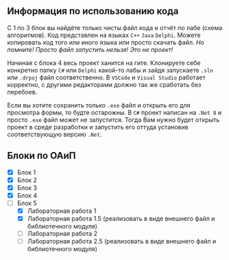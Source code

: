 ## Информация по использованию кода
С 1 по 3 блок вы найдёте только чисты файл кода и отчёт по лабе (схема алгоритмов).
Код представлен на языках `C++` `Java` `Delphi`. Можете копировать код того или иного языка 
или просто скачать файл. _Но помните! Просто файл запустить нельзя! Это не проект!_

Начиная с блока 4 весь проект ханится на гите.
Клонируете себе конкретно папку `C#` или `Delphi` какой-то лабы и зайдя запускаете `.sln` или `.drpoj` файл соответственно. 
В `VSCode` и `Visual Studio` работает корректно, с другими редакторами должно так же сработать без перебоев.

Если вы хотите сохранить только `.exe` файл и открыть его для просмотра формы, то будте остарожны. 
В `C#` проект написан на `.Net 8` и просто `.exe` файл может не запустится. 
Тогда Вам нужно будет открыть проект в среде разработки и запустить его оттуда установив соответствующую версию `.Net`. 

## Блоки по ОАиП
   - [x] Блок 1
   - [x] Блок 2
   - [x] Блок 3
   - [x] Блок 4
   - [ ] Блок 5
      - [x] Лабораторная работа 1
      - [x] Лабораторная работа 1.5 (реализовать в виде внешнего файл и библиотечного модуля)
      - [ ] Лабораторная работа 2
      - [ ] Лабораторная работа 2.5 (реализовать в виде внешнего файл и библиотечного модуля)